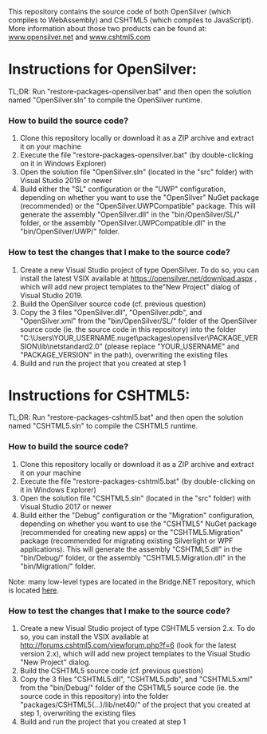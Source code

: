 This repository contains the source code of both OpenSilver (which compiles to WebAssembly) and CSHTML5 (which compiles to JavaScript). More information about those two products can be found at: www.opensilver.net and www.cshtml5.com

# Instructions for OpenSilver:

TL;DR: Run "restore-packages-opensilver.bat" and then open the solution named "OpenSilver.sln" to compile the OpenSilver runtime.

### How to build the source code?
1. Clone this repository locally or download it as a ZIP archive and extract it on your machine
2. Execute the file "restore-packages-opensilver.bat" (by double-clicking on it in Windows Explorer)
3. Open the solution file "OpenSilver.sln" (located in the "src" folder) with Visual Studio 2019 or newer
4. Build either the "SL" configuration or the "UWP" configuration, depending on whether you want to use the "OpenSilver" NuGet package (recommended) or the "OpenSilver.UWPCompatible" package. This will generate the assembly "OpenSilver.dll" in the "bin/OpenSilver/SL/" folder, or the assembly "OpenSilver.UWPCompatible.dll" in the "bin/OpenSilver/UWP/" folder.

### How to test the changes that I make to the source code?
1. Create a new Visual Studio project of type OpenSilver. To do so, you can install the latest VSIX available at https://opensilver.net/download.aspx , which will add new project templates to the"New Project" dialog of Visual Studio 2019.
2. Build the OpenSilver source code (cf. previous question)
3. Copy the 3 files "OpenSilver.dll", "OpenSilver.pdb", and "OpenSilver.xml" from the "bin/OpenSilver/SL/" folder of the OpenSilver source code (ie. the source code in this repository) into the folder "C:\Users\YOUR_USERNAME\.nuget\packages\opensilver\PACKAGE_VERSION\lib\netstandard2.0" (please replace "YOUR_USERNAME" and "PACKAGE_VERSION" in the path), overwriting the existing files
4. Build and run the project that you created at step 1



# Instructions for CSHTML5:

TL;DR: Run "restore-packages-cshtml5.bat" and then open the solution named "CSHTML5.sln" to compile the CSHTML5 runtime.

### How to build the source code?
1. Clone this repository locally or download it as a ZIP archive and extract it on your machine
2. Execute the file "restore-packages-cshtml5.bat" (by double-clicking on it in Windows Explorer)
3. Open the solution file "CSHTML5.sln" (located in the "src" folder) with Visual Studio 2017 or newer
4. Build either the "Debug" configuration or the "Migration" configuration, depending on whether you want to use the "CSHTML5" NuGet package (recommended for creating new apps) or the "CSHTML5.Migration" package (recommended for migrating existing Silverlight or WPF applications). This will generate the assembly "CSHTML5.dll" in the "bin/Debug/" folder, or the assembly "CSHTML5.Migration.dll" in the "bin/Migration/" folder.

Note: many low-level types are located in the Bridge.NET repository, which is located [here](https://github.com/cshtml5/Bridge).

### How to test the changes that I make to the source code?
1. Create a new Visual Studio project of type CSHTML5 version 2.x. To do so, you can install the VSIX available at http://forums.cshtml5.com/viewforum.php?f=6 (look for the latest version 2.x), which will add new project templates to the Visual Studio "New Project" dialog.
2. Build the CSHTML5 source code (cf. previous question)
3. Copy the 3 files "CSHTML5.dll", "CSHTML5.pdb", and "CSHTML5.xml" from the "bin/Debug/" folder of the CSHTML5 source code (ie. the source code in this repository) into the folder "packages/CSHTML5(...)/lib/net40/" of the project that you created at step 1, overwriting the existing files
4. Build and run the project that you created at step 1


